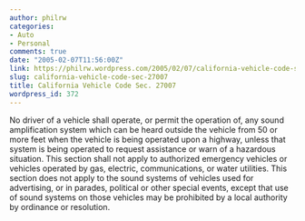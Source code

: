 ```yaml
---
author: philrw
categories:
- Auto
- Personal
comments: true
date: "2005-02-07T11:56:00Z"
link: https://philrw.wordpress.com/2005/02/07/california-vehicle-code-sec-27007/
slug: california-vehicle-code-sec-27007
title: California Vehicle Code Sec. 27007
wordpress_id: 372
---
```


No driver of a vehicle shall operate, or permit the operation of, any
sound amplification system which can be heard outside the vehicle from
50 or more feet when the vehicle is being operated upon a highway,
unless that system is being operated to request assistance or warn of a
hazardous situation. This section shall not apply to authorized
emergency vehicles or vehicles operated by gas, electric,
communications, or water utilities. This section does not apply to the
sound systems of vehicles used for advertising, or in parades, political
or other special events, except that use of sound systems on those
vehicles may be prohibited by a local authority by ordinance or
resolution.




